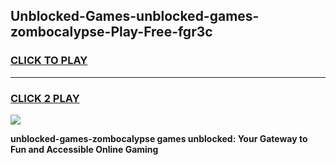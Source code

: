 
## Unblocked-Games-unblocked-games-zombocalypse-Play-Free-fgr3c
<h3>
<a href="https://premium76.site?title=unblocked-games-zombocalypse&ref=23A">CLICK TO PLAY</a></h3>
<hr>

<h3>
<a href="https://premium76.site?title=unblocked-games-zombocalypse&ref=23A">CLICK 2 PLAY</a>
  
</h3>

<a href="https://premium76.site?title=unblocked-games-zombocalypse&ref=23A"><img src="https://clearcache.store/games.png"></a>


**unblocked-games-zombocalypse games unblocked: Your Gateway to Fun and Accessible Online Gaming**
